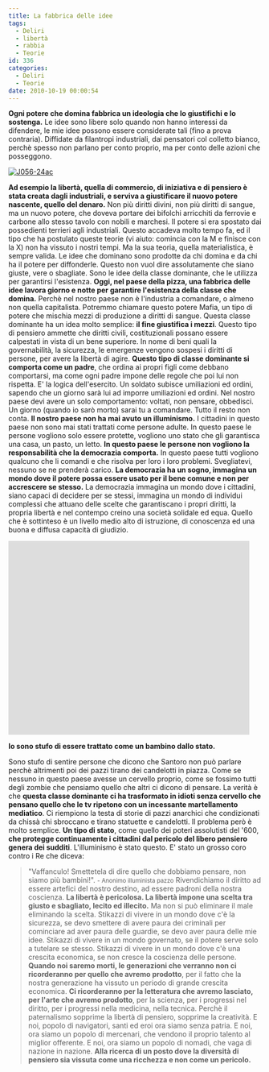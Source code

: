 ```yaml
---
title: La fabbrica delle idee
tags:
  - Deliri
  - libertà
  - rabbia
  - Teorie
id: 336
categories:
  - Deliri
  - Teorie
date: 2010-10-19 00:00:54
---
```


**Ogni potere che domina fabbrica un ideologia che lo giustifichi e lo sostenga.**
Le idee sono libere solo quando non hanno interessi da difendere, le mie idee possono essere considerate tali (fino a prova contraria).
Diffidate da filantropi industriali, dai pensatori col colletto bianco, perchè spesso non parlano per conto proprio, ma per conto delle azioni che posseggono.

[![](/uploads/2010/10/2006_v_for_vendetta_036.jpg "J056-24ac")](/uploads/2010/10/2006_v_for_vendetta_036.jpg)

**Ad esempio la libertà, quella di commercio, di iniziativa e di pensiero è stata creata dagli industriali, e serviva a giustificare il nuovo potere nascente, quello del denaro.** Non più diritti divini, non più diritti di sangue, ma un nuovo potere, che doveva portare dei bifolchi arricchiti da ferrovie e carbone allo stesso tavolo con nobili e marchesi. Il potere si era spostato dai possedienti terrieri agli industriali.
Questo accadeva molto tempo fa, ed il tipo che ha postulato queste teorie (vi aiuto: comincia con la M e finisce con la X) non ha vissuto i nostri tempi.
Ma la sua teoria, quella materialistica, è sempre valida. Le idee che dominano sono prodotte da chi domina e da chi ha il potere per diffonderle. Questo non vuol dire assolutamente che siano giuste, vere o sbagliate. Sono le idee della classe dominante, che le utilizza per garantirsi l'esistenza.
**Oggi, nel paese della pizza, una fabbrica delle idee lavora giorno e notte per garantire l'esistenza della classe che domina.**
Perchè nel nostro paese non è l'industria a comandare, o almeno non quella capitalista.
Potremmo chiamare questo potere Mafia, un tipo di potere che mischia mezzi di produzione a diritti di sangue.
Questa classe dominante ha un idea molto semplice: **il fine giustifica i mezzi**.
Questo tipo di pensiero ammette che diritti civili, costituzionali possano essere calpestati in vista di un bene superiore.
In nome di beni quali la governabilità, la sicurezza, le emergenze vengono sospesi i diritti di persone, per avere la libertà di agire.
**Questo tipo di classe dominante si comporta come un padre**, che ordina ai propri figli come debbano comportarsi, ma come ogni padre impone delle regole che poi lui non rispetta.
E' la logica dell'esercito. Un soldato subisce umiliazioni ed ordini, sapendo che un giorno sarà lui ad imporre umiliazioni ed ordini. Nel nostro paese devi avere un solo comportamento: voltati, non pensare, obbedisci. Un giorno (quando io sarò morto) sarai tu a comandare. Tutto il resto non conta.
**Il nostro paese non ha mai avuto un illuminismo.**
I cittadini in questo paese non sono mai stati trattati come persone adulte. 
In questo paese le persone vogliono solo essere protette, vogliono uno stato che gli garantisca una casa, un pasto, un letto.
**In questo paese le persone non vogliono la responsabilità che la democrazia comporta.**
In questo paese tutti vogliono qualcuno che li comandi e che risolva per loro i loro problemi.
Svegliatevi, nessuno se ne prenderà carico.
**La democrazia ha un sogno, immagina un mondo dove il potere possa essere usato per il bene comune e non per accrescere se stesso.**
La democrazia immagina un mondo dove i cittadini, siano capaci di decidere per se stessi, immagina un mondo di individui complessi che attuano delle scelte che garantiscano i propri diritti, la propria libertà e nel contempo creino una società solidale ed equa.
Quello che è sottinteso è un livello medio alto di istruzione, di conoscenza ed una buona e diffusa capacità di giudizio.

<object width="480" height="385"><param name="movie" value="http://www.youtube.com/v/kj-EWuy2Wj0?fs=1&amp;hl=it_IT"></param><param name="allowFullScreen" value="true"></param><param name="allowscriptaccess" value="always"></param><embed src="http://www.youtube.com/v/kj-EWuy2Wj0?fs=1&amp;hl=it_IT" type="application/x-shockwave-flash" allowscriptaccess="always" allowfullscreen="true" width="480" height="385"></embed></object>

**Io sono stufo di essere trattato come un bambino dallo stato.**

Sono stufo di sentire persone che dicono che Santoro non può parlare perchè altrimenti poi dei pazzi tirano dei candelotti in piazza.
Come se nessuno in questo paese avesse un cervello proprio, come se fossimo tutti degli zombie che pensiamo quello che altri ci dicono di pensare.
La verità è che **questa classe dominante ci ha trasformato in idioti senza cervello che pensano quello che le tv ripetono con un incessante martellamento mediatico**. Ci riempiono la testa di storie di pazzi anarchici che condizionati da chissà chi sbroccano e tirano statuette e candelotti.
Il problema però è molto semplice. **Un tipo di stato**, come quello dei poteri assolutisti del '600, **che protegge continuamente i cittadini dal pericolo del libero pensiero genera dei sudditi**.
L'illuminismo è stato questo. E' stato un grosso coro contro i Re che diceva: 
> "Vaffanculo! Smettetela di dire quello che dobbiamo pensare, non siamo più bambini!".
> <small>- Anonimo illuminista pazzo</small>
Rivendichiamo il diritto ad essere artefici del nostro destino, ad essere padroni della nostra coscienza.
**La libertà è pericolosa. La libertà impone una scelta tra giusto e sbagliato, lecito ed illecito.**
Ma non si può eliminare il male eliminando la scelta.
Stikazzi di vivere in un mondo dove c'è la sicurezza, se devo smettere di avere paura dei criminali per cominciare ad aver paura delle guardie, se devo aver paura delle mie idee.
Stikazzi di vivere in un mondo governato, se il potere serve solo a tutelare se stesso.
Stikazzi di vivere in un mondo dove c'è una crescita economica, se non cresce la coscienza delle persone.
**Quando noi saremo morti, le generazioni che verranno non ci ricorderanno per quello che avremo prodotto**, per il fatto che la nostra generazione ha vissuto un periodo di grande crescita economica.
**Ci ricorderanno per la letteratura che avremo lasciato, per l'arte che avremo prodotto**, per la scienza, per i progressi nel diritto, per i progressi nella medicina, nella tecnica.
Perchè il paternalismo sopprime la libertà di pensiero, sopprime la creatività.
E noi, popolo di navigatori, santi ed eroi ora siamo senza patria.
E noi, ora siamo un popolo di mercenari, che vendono il proprio talento al miglior offerente.
E noi, ora siamo un popolo di nomadi, che vaga di nazione in nazione.
**Alla ricerca di un posto dove la diversità di pensiero sia vissuta come una ricchezza e non come un pericolo.**